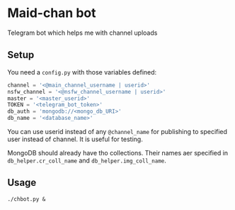 # Maid-chan bot
Telegram bot which helps me with channel uploads

## Setup
You need a `config.py` with those variables defined:
```python
channel = '<@main_channel_username | userid>'
nsfw_channel = '<@nsfw_channel_username | userid>'
master = '<master_userid>'
TOKEN = '<telegram_bot_token>'
db_auth = 'mongodb://<mongo_db_URI>'
db_name = '<database_name>'
```
You can use userid instead of any `@channel_name` for publishing to specified user instead of channel.
It is useful for testing.

MongoDB should already have tho collections. Their names aer specified in `db_helper.cr_coll_name` and `db_helper.img_coll_name`.

## Usage
```
./chbot.py &
```
